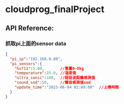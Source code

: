 # cloudprog_finalProject



## API Reference:
### 抓取pi上面的sensor data
```json
{
  "pi_ip":"192.168.0.80",
  "pi_sensors":{
    "hx711":5.00,       //重量0~5kg
    "temperature":25.0, //溫度值
    "ultra_sonic":100,  //超音波距離感測值
    "sound_snd":50,     //聲音感測值snd
    "update_time":"2023-06-04 02:09:00"  //上傳時間
  }
}
```